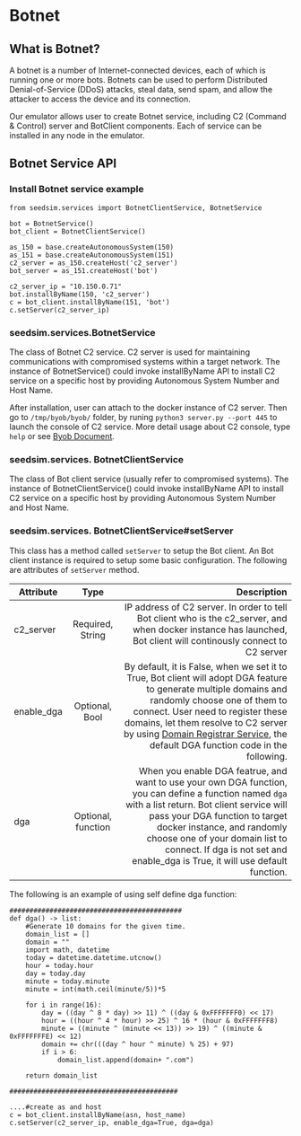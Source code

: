 
# Botnet

## What is Botnet?

A botnet is a number of Internet-connected devices, each of which is running one or more bots. Botnets can be used to perform Distributed Denial-of-Service (DDoS) attacks, steal data, send spam, and allow the attacker to access the device and its connection.

Our emulator allows user to create Botnet service, including C2 (Command & Control) server and BotClient components. Each of service can be installed in any node in the emulator.

## Botnet Service API

### Install Botnet service example

```
from seedsim.services import BotnetClientService, BotnetService

bot = BotnetService()
bot_client = BotnetClientService()

as_150 = base.createAutonomousSystem(150)
as_151 = base.createAutonomousSystem(151)
c2_server = as_150.createHost('c2_server')
bot_server = as_151.createHost('bot')

c2_server_ip = "10.150.0.71"
bot.installByName(150, 'c2_server')
c = bot_client.installByName(151, 'bot')
c.setServer(c2_server_ip)
```

### seedsim.services.BotnetService

The class of Botnet C2 service. C2 server is used for maintaining communications with compromised systems within a target network. The instance of BotnetService() could invoke installByName API to install C2 service on a specific host by providing Autonomous System Number and Host Name.

After installation, user can attach to the docker instance of C2 server. Then go to ```/tmp/byob/byob/``` folder, by runing ```python3 server.py --port 445``` to launch the console of C2 service. More detail usage about C2 console, type ```help``` or see [Byob Document](https://github.com/malwaredllc/byob).

### seedsim.services. BotnetClientService

The class of Bot client service (usually refer to compromised systems). The instance of BotnetClientService() could invoke installByName API to install C2 service on a specific host by providing Autonomous System Number and Host Name.

### seedsim.services. BotnetClientService#setServer

This class has a method called ```setServer``` to setup the Bot client. An Bot client instance is required to setup some basic configuration. The following are attributes of ```setServer``` method.

| Attribute   |      Type     |  Description |
|-------------|:-------------:|-------------:|
| c2_server   |  Required, String | IP address of C2 server. In order to tell Bot client who is the c2_server, and when docker instance has launched, Bot client will continously connect to C2 server|
| enable_dga  |    Optional, Bool   |   By default, it is False, when we set it to True, Bot client will adopt DGA feature to generate multiple domains and randomly choose one of them to connect. User need to register these domains, let them resolve to C2 server by using [Domain Registrar Service](domain_registrar_service.md), the default DGA function code in the following.|
| dga         | Optional, function |  When you enable DGA featrue, and want to use your own DGA function, you can define a function named ```dga``` with a list return. Bot client service will pass your DGA function to target docker instance, and randomly choose one of your domain list to connect.  If dga is not set and enable_dga is True, it will use default function.|

The following is an example of using self define dga function:

```
###########################################
def dga() -> list:
    #Generate 10 domains for the given time.
    domain_list = []
    domain = ""
    import math, datetime
    today = datetime.datetime.utcnow()
    hour = today.hour
    day = today.day
    minute = today.minute
    minute = int(math.ceil(minute/5))*5

    for i in range(16):
        day = ((day ^ 8 * day) >> 11) ^ ((day & 0xFFFFFFF0) << 17)
        hour = ((hour ^ 4 * hour) >> 25) ^ 16 * (hour & 0xFFFFFFF8)
        minute = ((minute ^ (minute << 13)) >> 19) ^ ((minute & 0xFFFFFFFE) << 12)
        domain += chr(((day ^ hour ^ minute) % 25) + 97)
        if i > 6:
            domain_list.append(domain+ ".com")

    return domain_list

##########################################

....#create as and host
c = bot_client.installByName(asn, host_name)
c.setServer(c2_server_ip, enable_dga=True, dga=dga)

```
